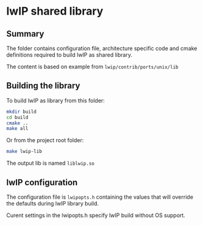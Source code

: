 # lwIP shared library

## Summary
The folder contains configuration file, architecture specific code and 
cmake definitions required to build lwIP as shared
library.

The content is based on example from `lwip/contrib/ports/unix/lib`


## Building the library

To build lwIP as library from this folder: 

```bash
mkdir build
cd build
cmake ..
make all
```

Or from the project root folder:

```bash
make lwip-lib
```

The output lib is named `liblwip.so`

## lwIP configuration

The configuration file is `lwipopts.h` containing the values that will
override the defaults during lwIP library build.

Curent settings in the lwipopts.h specify lwIP build without OS support.


